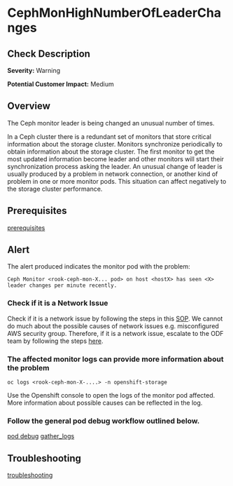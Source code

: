 
CephMonHighNumberOfLeaderChanges
================================

Check Description
-----------------

**Severity:** Warning

**Potential Customer Impact:** Medium

Overview
--------

The Ceph monitor leader is being changed an unusual number of times.

In a Ceph cluster there is a redundant set of monitors that store critical information about the storage cluster. 
Monitors synchronize periodically to obtain information about the storage cluster. The first monitor to get the most updated information become leader and other monitors will start their synchronization process asking the leader.
An unusual change of leader is usually produced by a problem in network connection, or another kind of problem in one or more monitor pods.
This situation can affect negatively to the storage cluster performance.

Prerequisites
-------------

[prerequisites](helpers/prerequisites.md)

Alert
-----

The alert produced indicates the monitor pod with the problem:

    Ceph Monitor <rook-ceph-mon-X... pod> on host <hostX> has seen <X> leader changes per minute recently.

### Check if it is a Network Issue
Check if it is a network issue by following the steps in this [SOP](check-ceph-network-connectivity.md). 
We cannot do much about the possible causes of network issues e.g. misconfigured AWS security group. Therefore, if it 
is a network issue, escalate to the ODF team by following the steps [here](sre-to-engineering-escalation.md#procedure).

### The affected monitor logs can provide more information about the problem

    oc logs <rook-ceph-mon-X-....> -n openshift-storage
Use the Openshift console to open the logs of the monitor pod affected. More information about possible causes can be reflected in the log.

### Follow the general pod debug workflow outlined below.

[pod debug](helpers/pod_debug.md) [gather_logs](helpers/gather_logs.md)

Troubleshooting
---------------

[troubleshooting](helpers/troubleshooting.md)
